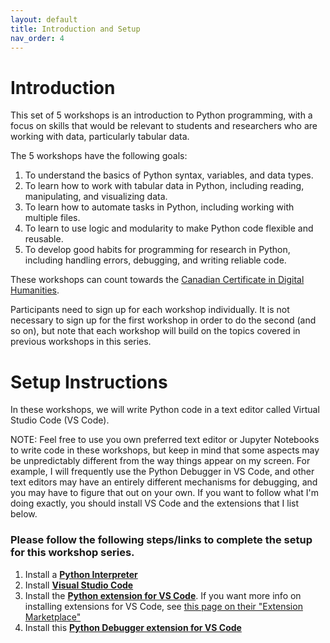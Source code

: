 ```yaml
---
layout: default
title: Introduction and Setup
nav_order: 4
---
```

# Introduction

This set of 5 workshops is an introduction to Python programming, with a focus on skills that would be relevant to students and researchers who are working with data, particularly tabular data.

The 5 workshops have the following goals:
1. To understand the basics of Python syntax, variables, and data types.
2. To learn how to work with tabular data in Python, including reading, manipulating, and visualizing data.
3. To learn how to automate tasks in Python, including working with multiple files.
4. To learn to use logic and modularity to make Python code flexible and reusable.
5. To develop good habits for programming for research in Python, including handling errors, debugging, and writing reliable code.

These workshops can count towards the [Canadian Certificate in Digital Humanities](https://ccdhhn.ca/).

Participants need to sign up for each workshop individually.
It is not necessary to sign up for the first workshop in order to do the second (and so on), but note that each workshop will build on the topics covered in previous workshops in this series.

# Setup Instructions
In these workshops, we will write Python code in a text editor called Virtual Studio Code (VS Code).

NOTE: Feel free to use you own preferred text editor or Jupyter Notebooks to write code in these workshops, but keep in mind that some aspects may be unpredictably different from the way things appear on my screen. For example, I will frequently use the Python Debugger in VS Code, and other text editors may have an entirely different mechanisms for debugging, and you may have to figure that out on your own. If you want to follow what I'm doing exactly, you should install VS Code and the extensions that I list below.

### Please follow the following steps/links to complete the setup for this workshop series.
1. Install a [**Python Interpreter**](https://code.visualstudio.com/docs/python/python-tutorial#_install-a-python-interpreter)
2. Install [**Visual Studio Code**](https://code.visualstudio.com/Download)
3. Install the [**Python extension for VS Code**](https://marketplace.visualstudio.com/items?itemName=ms-python.python). If you want more info on installing extensions for VS Code, see [this page on their "Extension Marketplace"](https://code.visualstudio.com/docs/configure/extensions/extension-marketplace)
4. Install this [**Python Debugger extension for VS Code**](https://marketplace.visualstudio.com/items?itemName=ms-python.debugpy)
